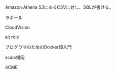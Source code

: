

Amazon Athena
  S3にあるCSVに対し、SQLが書ける。


ラポール
　


CloudVision


alt
role


プログラマのためのDocker超入門


scala福岡


ACME


